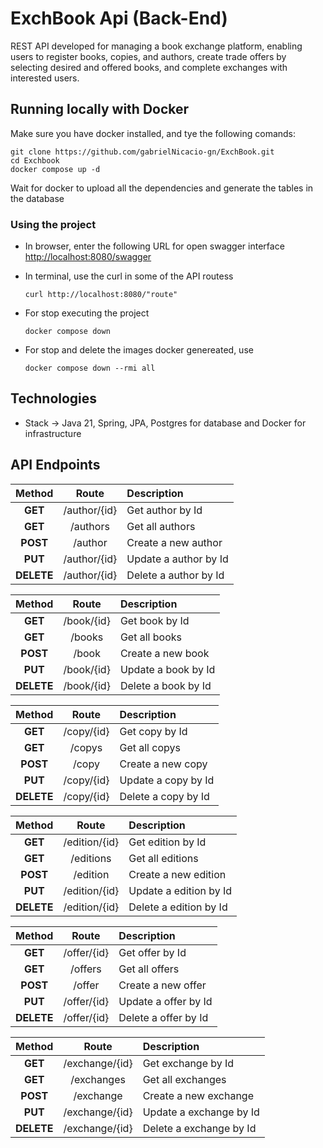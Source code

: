# ExchBook Api (Back-End)  
REST API developed for managing a book exchange platform, enabling users to register books, copies, and authors, create trade offers by selecting desired and offered books, and complete exchanges with interested users.

## Running locally with Docker
Make sure you have docker installed, and tye the following comands:
```
git clone https://github.com/gabrielNicacio-gn/ExchBook.git
cd Exchbook
docker compose up -d
```

Wait for docker to upload all the dependencies and generate the tables in the database

### Using the project ###

- In browser, enter the following URL for open swagger interface <br>
  <http://localhost:8080/swagger>
  
- In terminal, use the curl in some of the API routess 
  ```
  curl http://localhost:8080/"route" 
  ```
- For stop executing the project

  ```
  docker compose down
  ```
  
- For stop and delete the images docker genereated, use
  ```
  docker compose down --rmi all
  ```
  
## Technologies
- Stack -> Java 21, Spring, JPA, Postgres for database and Docker for infrastructure

## API Endpoints


  Method      |       Route           |     Description
:------------:|:---------------------:|:---------------------------------------------------------------
  **GET**     |    /author/{id}       | Get author by Id
  **GET**     |    /authors           | Get all authors
 **POST**     |     /author           | Create a new author
  **PUT**     |    /author/{id}       | Update a author by Id 
**DELETE**    |     /author/{id}      | Delete a author by Id


 Method       |       Route           |     Description
:------------:|:---------------------:|:---------------------------------------------------------------
  **GET**     |    /book/{id}         | Get book by Id
  **GET**     |    /books             | Get all books
 **POST**     |     /book             | Create a new book
  **PUT**     |    /book/{id}         | Update a book by Id 
**DELETE**    |     /book/{id}        | Delete a book by Id


Method        |       Route             |     Description
:------------:|:---------------------:|:---------------------------------------------------------------
  **GET**     |    /copy/{id}         | Get copy by Id
  **GET**     |    /copys             | Get all copys
 **POST**     |     /copy             | Create a new copy
  **PUT**     |    /copy/{id}         | Update a copy by Id 
**DELETE**    |     /copy/{id}        | Delete a copy by Id


Method        |       Route             |     Description
:------------:|:---------------------:|:---------------------------------------------------------------
  **GET**     |    /edition/{id}         | Get edition by Id
  **GET**     |    /editions             | Get all editions
 **POST**     |     /edition             | Create a new edition
  **PUT**     |    /edition/{id}         | Update a edition by Id 
**DELETE**    |     /edition/{id}        | Delete a edition by Id


Method        |       Route             |     Description
:------------:|:---------------------:|:---------------------------------------------------------------
  **GET**     |    /offer/{id}         | Get offer by Id
  **GET**     |    /offers             | Get all offers
 **POST**     |     /offer             | Create a new offer
  **PUT**     |    /offer/{id}         | Update a offer by Id 
**DELETE**    |     /offer/{id}        | Delete a offer by Id


Method        |       Route             |     Description
:------------:|:---------------------:|:---------------------------------------------------------------
  **GET**     |    /exchange/{id}         | Get exchange by Id
  **GET**     |    /exchanges             | Get all exchanges
 **POST**     |     /exchange             | Create a new exchange
  **PUT**     |    /exchange/{id}         | Update a exchange by Id 
**DELETE**    |     /exchange/{id}        | Delete a exchange by Id





 
